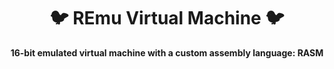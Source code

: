 <div align="center">

# 🐦 REmu Virtual Machine 🐦
**16-bit emulated virtual machine with a custom assembly language: RASM**

</div>

<!--
<div style="display: flex;">
  <img width="40%" height="800" alt="remu-helloworld" src="https://github.com/user-attachments/assets/2272c733-e725-4f6d-ba6e-a864d18b5075" />
<img width="50%" height="800" alt="remuide" src="https://github.com/user-attachments/assets/74a661cc-d876-40a8-9afc-57a16fd494fd" />
</div>
-->

